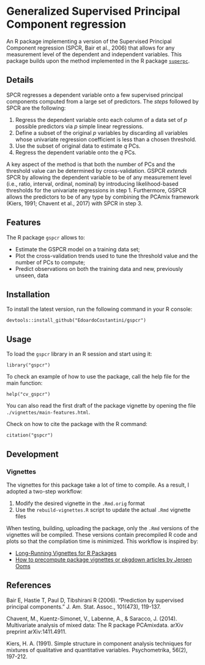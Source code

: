# Generalized Supervised Principal Component regression

An R package implementing a version of the Supervised Principal Component regression (SPCR, Bair et al., 2006) that allows for any measurement level of the dependent and independent variables.
This package builds upon the method implemented in the R package [`superpc`](https://github.com/jedazard/superpc).

## Details

SPCR regresses a dependent variable onto a few supervised principal components computed from a large set of predictors.
The *steps* followed by SPCR are the following:

1. Regress the dependent variable onto each column of a data set of *p* possible predictors via *p* simple linear regressions.
2. Define a subset of the original *p* variables by discarding all variables whose univariate regression coefficient is less than a chosen threshold.
3. Use the subset of original data to estimate *q* PCs.
4. Regress the dependent variable onto the *q* PCs.

A key aspect of the method is that both the number of PCs and the threshold value can be determined by cross-validation.
GSPCR *extends* SPCR by allowing the dependent variable to be of any measurement level (i.e., ratio, interval, ordinal, nominal) by introducing likelihood-based thresholds for the univariate regressions in step 1.
Furthermore, GSPCR allows the predictors to be of any type by combining the PCAmix framework (Kiers, 1991; Chavent et al., 2017) with SPCR in step 3.

## Features

The R package `gspcr` allows to:

- Estimate the GSPCR model on a training data set;
- Plot the cross-validation trends used to tune the threshold value and the number of PCs to compute;
- Predict observations on both the training data and new, previously unseen, data

## Installation

To install the latest version, run the following command in your R console:

```
devtools::install_github("EdoardoCostantini/gspcr")
```

## Usage

To load the `gspcr` library in an R session and start using it:

```
library("gspcr")
```

To check an example of how to use the package, call the help file for the main function:

```
help("cv_gspcr")
```

You can also read the first draft of the package vignette by opening the file `./vignettes/main-features.html`.

Check on how to cite the package with the R command:

```
citation("gspcr")
```

## Development

### Vignettes

The vignettes for this package take a lot of time to compile. As a result, I adopted a two-step workflow:

1. Modify the desired vignette in the `.Rmd.orig` format
2. Use the `rebuild-vignettes.R` script to update the actual `.Rmd` vignette files

When testing, building, uploading the package, only the `.Rmd` versions of the vignettes will be compiled. These versions contain precompiled R code and plots so that the compilation time is minimized. This workflow is inspired by:

- [Long-Running Vignettes for R Packages](https://www.kloppenborg.ca/2021/06/long-running-vignettes/)
- [How to precompute package vignettes or pkgdown articles by Jeroen Ooms](https://ropensci.org/blog/2019/12/08/precompute-vignettes/)

## References

Bair E, Hastie T, Paul D, Tibshirani R (2006). “Prediction by supervised principal components.” J. Am. Stat. Assoc., 101(473), 119-137.

Chavent, M., Kuentz-Simonet, V., Labenne, A., & Saracco, J. (2014). Multivariate analysis of mixed data: The R package PCAmixdata. arXiv preprint arXiv:1411.4911.

Kiers, H. A. (1991). Simple structure in component analysis techniques for mixtures of qualitative and quantitative variables. Psychometrika, 56(2), 197-212.